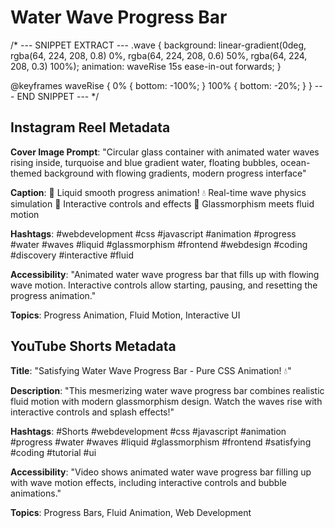 # Water Wave Progress Bar

/* --- SNIPPET EXTRACT ---
.wave {
    background: linear-gradient(0deg, 
        rgba(64, 224, 208, 0.8) 0%, 
        rgba(64, 224, 208, 0.6) 50%, 
        rgba(64, 224, 208, 0.3) 100%);
    animation: waveRise 15s ease-in-out forwards;
}

@keyframes waveRise {
    0% { bottom: -100%; }
    100% { bottom: -20%; }
}
--- END SNIPPET --- */

## Instagram Reel Metadata

**Cover Image Prompt**: "Circular glass container with animated water waves rising inside, turquoise and blue gradient water, floating bubbles, ocean-themed background with flowing gradients, modern progress interface"

**Caption**:
🌊 Liquid smooth progress animation!
💧 Real-time wave physics simulation
🔄 Interactive controls and effects
💎 Glassmorphism meets fluid motion

**Hashtags**: #webdevelopment #css #javascript #animation #progress #water #waves #liquid #glassmorphism #frontend #webdesign #coding #discovery #interactive #fluid

**Accessibility**: "Animated water wave progress bar that fills up with flowing wave motion. Interactive controls allow starting, pausing, and resetting the progress animation."

**Topics**: Progress Animation, Fluid Motion, Interactive UI

## YouTube Shorts Metadata

**Title**: "Satisfying Water Wave Progress Bar - Pure CSS Animation! 💧"

**Description**: "This mesmerizing water wave progress bar combines realistic fluid motion with modern glassmorphism design. Watch the waves rise with interactive controls and splash effects!"

**Hashtags**: #Shorts #webdevelopment #css #javascript #animation #progress #water #waves #liquid #glassmorphism #frontend #satisfying #coding #tutorial #ui

**Accessibility**: "Video shows animated water wave progress bar filling up with wave motion effects, including interactive controls and bubble animations."

**Topics**: Progress Bars, Fluid Animation, Web Development